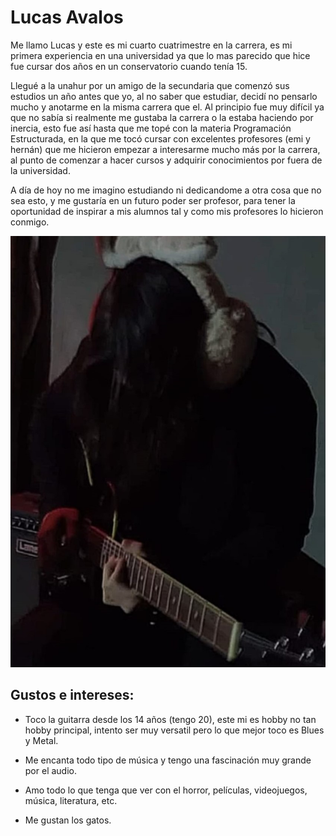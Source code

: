
# Lucas Avalos

Me llamo Lucas y este es mi cuarto cuatrimestre en la carrera, es mi primera experiencia en una universidad ya que lo mas parecido que hice fue cursar dos años en un conservatorio cuando tenía 15.

Llegué a la unahur por un amigo de la secundaria que comenzó sus estudios un año antes que yo, al no saber que estudiar, decidí no pensarlo mucho y anotarme en la misma carrera que el. Al principio fue 
muy difícil ya que no sabía si realmente me gustaba la carrera o la estaba haciendo por inercia, esto fue así hasta que me topé con la materia Programación Estructurada, en la que me tocó cursar con 
excelentes profesores (emi y hernán) que me hicieron empezar a interesarme mucho más por la carrera, al punto de comenzar a hacer cursos y adquirir conocimientos por fuera de la universidad.

A día de hoy no me imagino estudiando ni dedicandome a otra cosa que no sea esto, y me gustaría en un futuro poder ser profesor, para tener la oportunidad de inspirar a mis alumnos tal y como mis 
profesores lo hicieron conmigo.


![luquita](./assets/yo.jpeg)



## Gustos e intereses:
* Toco la guitarra desde los 14 años (tengo 20), este mi es hobby no tan hobby principal, intento ser muy versatil pero lo que mejor toco es Blues y Metal.

* Me encanta todo tipo de música y tengo una fascinación muy grande por el audio.

* Amo todo lo que tenga que ver con el horror, películas, videojuegos, música, literatura, etc.

* Me gustan los gatos.



